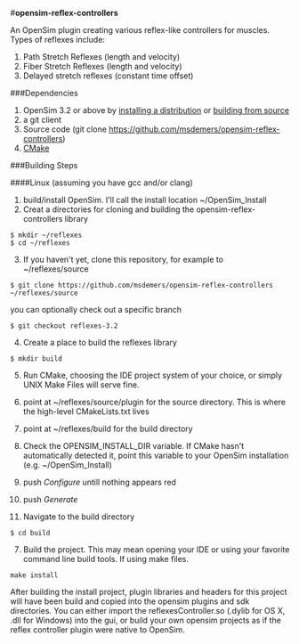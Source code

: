#**opensim-reflex-controllers**

An OpenSim plugin creating various reflex-like controllers for muscles.  Types of reflexes include:

1. Path Stretch Reflexes (length and velocity)
2. Fiber Stretch Reflexes (length and velocity)
3. Delayed stretch reflexes (constant time offset)

###Dependencies
1. OpenSim 3.2 or above by [installing a distribution](https://simtk.org/home/opensim) or [building from source](https://github.com/opensim-org/opensim-core)
2. a git client
3. Source code (git clone https://github.com/msdemers/opensim-reflex-controllers)
4. [CMake](http://www.cmake.org/)

###Building Steps

####Linux (assuming you have gcc and/or clang)
1. build/install OpenSim. I'll call the install location ~/OpenSim_Install
2. Creat a directories for cloning and building the opensim-reflex-controllers library
```
$ mkdir ~/reflexes
$ cd ~/reflexes
```
3. If you haven't yet, clone this repository, for example to ~/reflexes/source
```
$ git clone https://github.com/msdemers/opensim-reflex-controllers ~/reflexes/source
```
you can optionally check out a specific branch
```
$ git checkout reflexes-3.2
```
4. Create a place to build the reflexes library
```
$ mkdir build
```
5. Run CMake, choosing the IDE project system of your choice, or simply UNIX Make Files will serve fine.
  1. point at ~/reflexes/source/plugin for the source directory. This is where the high-level CMakeLists.txt lives
  2. point at ~/reflexes/build for the build directory
  3. Check the OPENSIM_INSTALL_DIR variable.  If CMake hasn't automatically detected it, point this variable to your OpenSim installation (e.g. ~/OpenSim_Install)
  4. push *Configure* untill nothing appears red
  5. push *Generate*
  
6. Navigate to the build directory
```
$ cd build
```
7. Build the project. This may mean opening your IDE or using your favorite command line build tools.  If using make files.
```
make install
```

After building the install project, plugin libraries and headers for this project will have been build and copied into the opensim plugins and sdk directories. You can either import the reflexesController.so (.dylib for OS X, .dll for Windows) into the gui, or build your own opensim projects as if the reflex controller plugin were native to OpenSim.
